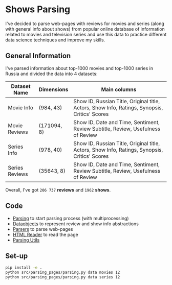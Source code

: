 # Shows Parsing

I've decided to parse web-pages with reviews for movies and series (along with general info about shows) from popular online database of information related to movies and television series and use this data to practice different data science techniques and improve my skills.  

## General Information

I've parsed information about top-1000 movies and top-1000 series in Russia and divided the data into 4 datasets:

| Dataset Name  | Dimensions    |  Main columns|
| ------------- | ------------- |------------- |
| Movie Info  | (984, 43)  |Show ID, Russian Title, Original title, Actors, Show Info, Ratings, Synopsis, Critics' Scores  |
| Movie Reviews  | (171094, 8)  |Show ID, Date and Time, Sentiment, Review Subtitle, Review, Usefulness of Review  |
| Series Info  | (978, 40)  |Show ID, Russian Title, Original title, Actors, Show Info, Ratings, Synopsis, Critics' Scores  |
| Series Reviews  | (35643, 8)  |Show ID, Date and Time, Sentiment, Review Subtitle, Review, Usefulness of Review  |

Overall, I've got `206 737` **reviews** and `1962` **shows**.

## Code

- [Parsing](https://github.com/Extremesarova/shows_parsing/blob/main/src/parsing_pages/parsing.py) to start parsing process (with multiprocessing)
- [Dataobjects](https://github.com/Extremesarova/shows_parsing/tree/main/src/parsing_pages/dataobjects) to represent review and show info abstractions
- [Parsers](https://github.com/Extremesarova/shows_parsing/tree/main/src/parsing_pages/parsers) to parse web-pages
- [HTML Reader](https://github.com/Extremesarova/shows_parsing/blob/main/src/parsing_pages/reading/html_reader.py) to read the page
- [Parsing Utils](https://github.com/Extremesarova/shows_parsing/blob/main/src/utils/parsing_utils.py)

## Set-up

```bash
pip install -e .
python src/parsing_pages/parsing.py data movies 12
python src/parsing_pages/parsing.py data series 12
```
